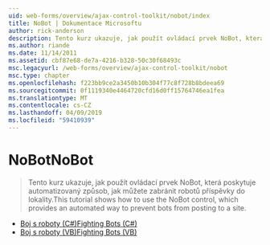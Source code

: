 ```yaml
---
uid: web-forms/overview/ajax-control-toolkit/nobot/index
title: NoBot | Dokumentace Microsoftu
author: rick-anderson
description: Tento kurz ukazuje, jak použít ovládací prvek NoBot, která poskytuje automatizovaný způsob, jak můžete zabránit robotů příspěvky do lokality.
ms.author: riande
ms.date: 11/14/2011
ms.assetid: cbf87e68-de7a-4216-b328-50c30f68493c
msc.legacyurl: /web-forms/overview/ajax-control-toolkit/nobot
msc.type: chapter
ms.openlocfilehash: f223bb9ce2a3450b10b304f77c8f728b8bdeea69
ms.sourcegitcommit: 0f1119340e4464720cfd16d0ff15764746ea1fea
ms.translationtype: MT
ms.contentlocale: cs-CZ
ms.lasthandoff: 04/09/2019
ms.locfileid: "59410939"
---
```

# <a name="nobot"></a><span data-ttu-id="680e3-103">NoBot</span><span class="sxs-lookup"><span data-stu-id="680e3-103">NoBot</span></span>

> <span data-ttu-id="680e3-104">Tento kurz ukazuje, jak použít ovládací prvek NoBot, která poskytuje automatizovaný způsob, jak můžete zabránit robotů příspěvky do lokality.</span><span class="sxs-lookup"><span data-stu-id="680e3-104">This tutorial shows how to use the NoBot control, which provides an automated way to prevent bots from posting to a site.</span></span>


- [<span data-ttu-id="680e3-105">Boj s roboty (C#)</span><span class="sxs-lookup"><span data-stu-id="680e3-105">Fighting Bots (C#)</span></span>](fighting-bots-cs.md)
- [<span data-ttu-id="680e3-106">Boj s roboty (VB)</span><span class="sxs-lookup"><span data-stu-id="680e3-106">Fighting Bots (VB)</span></span>](fighting-bots-vb.md)
